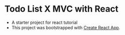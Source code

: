 # Todo List X MVC with React

- A starter project for react tutorial
- This project was bootstrapped with [Create React App](https://github.com/facebook/create-react-app).
